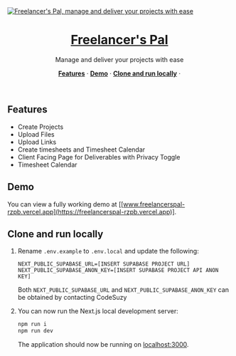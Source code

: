 <a href="https://demo-nextjs-with-supabase.vercel.app/">
  <img alt="Freelancer's Pal, manage and deliver your projects with ease" src="https://freelancerspal-er4k37d95-codesuzys-projects.vercel.app/twitter-image.png?498278222e7e54db">
  <h1 align="center">Freelancer's Pal</h1>
</a>

<p align="center">
 Manage and deliver your projects with ease
</p>

<p align="center">
  <a href="#features"><strong>Features</strong></a> ·
  <a href="#demo"><strong>Demo</strong></a> ·
  <a href="#clone-and-run-locally"><strong>Clone and run locally</strong></a> ·
</p>
<br/>

## Features

- Create Projects
- Upload Files
- Upload Links
- Create timesheets and Timesheet Calendar
- Client Facing Page for Deliverables with Privacy Toggle
- Timesheet Calendar

## Demo

You can view a fully working demo at [[www.freelancerspal-rzpb.vercel.app](https://freelancerspal-rzpb.vercel.app)].

## Clone and run locally

1. Rename `.env.example` to `.env.local` and update the following:

   ```
   NEXT_PUBLIC_SUPABASE_URL=[INSERT SUPABASE PROJECT URL]
   NEXT_PUBLIC_SUPABASE_ANON_KEY=[INSERT SUPABASE PROJECT API ANON KEY]
   ```

   Both `NEXT_PUBLIC_SUPABASE_URL` and `NEXT_PUBLIC_SUPABASE_ANON_KEY` can be obtained by contacting CodeSuzy

5. You can now run the Next.js local development server:

   ```bash
   npm run i
   npm run dev
   ```

   The application should now be running on [localhost:3000](http://localhost:3000/).
